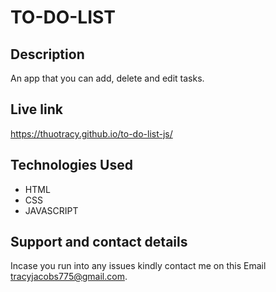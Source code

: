 # TO-DO-LIST

## Description
An app that you can add, delete and edit tasks.

## Live link
https://thuotracy.github.io/to-do-list-js/

## Technologies Used
* HTML
* CSS
* JAVASCRIPT

## Support and contact details
Incase you run into any issues kindly contact me on this Email tracyjacobs775@gmail.com.
